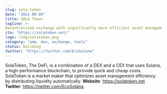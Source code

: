 ```yaml
---
slug: sola-token
date: "2021-09-09"
title: SOLA Token
logline: >-
Decentralized exchange with significantly more efficient asset management and automatic liquidity distribution based on AMM.
cta: "https://solatoken.net/"
logo: /img/solatoken.png
category: "amm, dex, exchange, tools"
status: building
twitter: "https://twitter.com/EcoSolana"
---
```


SolaToken, The DeFi, is a combination of a DEX and a CEX that uses Solana, a high-performance blockchain, to provide quick and cheap costs. SolaToken is a market maker that optimizes asset management efficiency by distributing liquidity automatically.
<b>Website</b>: https://solatoken.net </br>
<b>Twitter</b>: https://twitter.com/EcoSolana </br>
